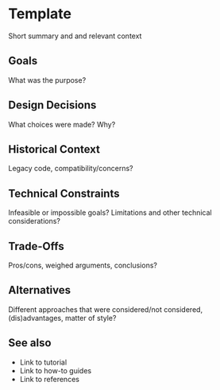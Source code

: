 # Template

Short summary and and relevant context

## Goals

What was the purpose?

## Design Decisions

What choices were made? Why?

## Historical Context

Legacy code, compatibility/concerns?

## Technical Constraints

Infeasible or impossible goals? Limitations and other technical considerations?

## Trade-Offs

Pros/cons, weighed arguments, conclusions?

## Alternatives

Different approaches that were considered/not considered, (dis)advantages, matter of style?

## See also

* Link to tutorial
* Link to how-to guides
* Link to references
